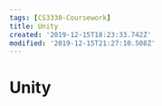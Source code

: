 ```yaml
---
tags: [CS3330-Coursework]
title: Unity
created: '2019-12-15T18:23:33.742Z'
modified: '2019-12-15T21:27:10.508Z'
---
```


# Unity 

